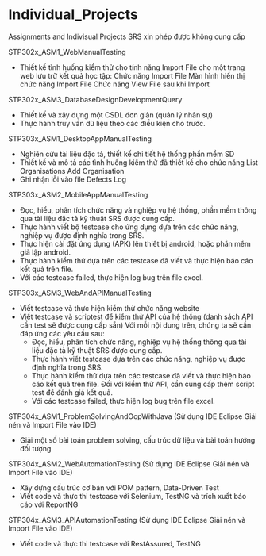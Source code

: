 # Individual_Projects
Assignments and Indivisual Projects
SRS xin phép được không cung cấp

STP302x_ASM1_WebManualTesting
- Thiết kế tình huống kiểm thử cho tính năng Import File cho một trang web lưu trữ kết quả học tập:
  Chức năng Import File
  Màn hình hiển thị chức năng Import File
  Chức năng View File sau khi Import

STP302x_ASM3_DatabaseDesignDevelopmentQuery
- Thiết kế và xây dựng một CSDL đơn giản (quản lý nhân sự)
- Thực hành truy vấn dữ liệu theo các điều kiện cho trước.

STP303x_ASM1_DesktopAppManualTesting
- Nghiên cứu tài liệu đặc tả, thiết kế chi tiết hệ thống phần mềm SD
- Thiết kế và mô tả các tình huống kiểm thử đã thiết kế cho chức năng
  List Organisations
  Add Organisation
- Ghi nhận lỗi vào file Defects Log

STP303x_ASM2_MobileAppManualTesting
- Đọc, hiểu, phân tích chức năng và nghiệp vụ hệ thống, phần mềm thông qua
tài liệu đặc tả kỹ thuật SRS được cung cấp.
- Thực hành viết bộ testcase cho ứng dụng dựa trên các chức năng, nghiệp vụ
được định nghĩa trong SRS. 
- Thực hiện cài đặt ứng dụng (APK) lên thiết bị android, hoặc phần mềm giả lập
android.
- Thực hành kiểm thử dựa trên các testcase đã viết và thực hiện báo cáo kết
quả trên file.
- Với các testcase failed, thực hiện log bug trên file excel.

STP303x_ASM3_WebAndAPIManualTesting
- Viết testcase và thực hiện kiểm thử chức năng website
- Viết testcase và scriptest để kiểm thử API của hệ thống (danh sách API cần test sẽ được cung cấp sẵn)
Với mỗi nội dung trên, chúng ta sẽ cần đáp ứng các yêu cầu sau:
  + Đọc, hiểu, phân tích chức năng, nghiệp vụ hệ thống thông qua tài liệu đặc tả kỹ thuật SRS được cung cấp. 
  + Thực hành viết testcase dựa trên các chức năng, nghiệp vụ được định nghĩa trong SRS.
  + Thực hành kiểm thử dựa trên các testcase đã viết và thực hiện báo cáo kết quả trên file.
    Đối với kiểm thử API, cần cung cấp thêm script test để đánh giá kết quả.
  + Với các testcase failed, thực hiện log bug trên file excel.

STP304x_ASM1_ProblemSolvingAndOopWithJava
(Sử dụng IDE Eclipse
Giải nén và Import File vào IDE)
- Giải một số bài toán problem solving, cấu trúc dữ liệu và bài toán hướng đối tượng

STP304x_ASM2_WebAutomationTesting
(Sử dụng IDE Eclipse
Giải nén và Import File vào IDE)
- Xây dựng cấu trúc cơ bản với POM pattern, Data-Driven Test
- Viết code và thực thi testcase với Selenium, TestNG và trích xuất báo cáo với ReportNG

STP304x_ASM3_APIAutomationTesting
(Sử dụng IDE Eclipse
Giải nén và Import File vào IDE)
- Viết code và thực thi testcase với RestAssured, TestNG
